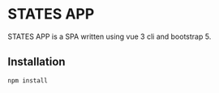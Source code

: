 # STATES APP

STATES APP is a SPA written using vue 3 cli and bootstrap 5.

## Installation

```bash
npm install
```